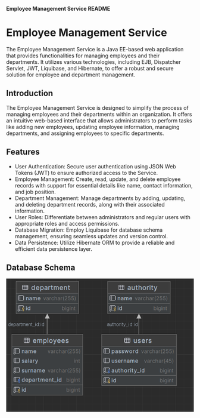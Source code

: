 **Employee Management Service README**

# Employee Management Service


The Employee Management Service is a Java EE-based web application that provides functionalities for managing employees and their departments. It utilizes various technologies, including EJB, Dispatcher Servlet, JWT, Liquibase, and Hibernate, to offer a robust and secure solution for employee and department management.


## Introduction

The Employee Management Service is designed to simplify the process of managing employees and their departments within an organization. It offers an intuitive web-based interface that allows administrators to perform tasks like adding new employees, updating employee information, managing departments, and assigning employees to specific departments.

## Features

- User Authentication: Secure user authentication using JSON Web Tokens (JWT) to ensure authorized access to the Service.
- Employee Management: Create, read, update, and delete employee records with support for essential details like name, contact information, and job position.
- Department Management: Manage departments by adding, updating, and deleting department records, along with their associated information.
- User Roles: Differentiate between administrators and regular users with appropriate roles and access permissions.
- Database Migration: Employ Liquibase for database schema management, ensuring seamless updates and version control.
- Data Persistence: Utilize Hibernate ORM to provide a reliable and efficient data persistence layer.


## Database Schema

![img.png](img.png)